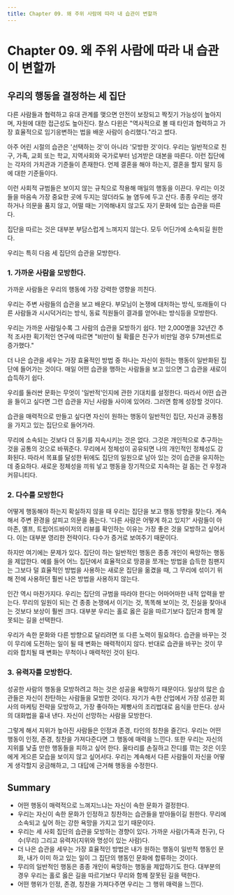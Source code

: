 ```yaml
---
title: Chapter 09. 왜 주위 사람에 따라 내 습관이 변할까
---
```


# Chapter 09. 왜 주위 사람에 따라 내 습관이 변할까

## 우리의 행동을 결정하는 세 집단

다른 사람들과 협력하고 유대 관계를 맺으면 안전이 보장되고 짝짓기 가능성이 높아지며, 자원에 대한 접근성도 높아진다. 찰스 다윈은 "역사적으로 볼 때 타인과 협력하고 가장 효율적으로 임기응변하는 법을 배운 사람이 승리했다."라고 썼다.

아주 어린 시절의 습관은 '선택하는 것'이 아니라 '모방한 것'이다. 우리는 일반적으로 친구, 가족, 교회 또는 학교, 지역사회와 국가로부터 넘겨받은 대본을 따른다. 이런 집단에는 각자의 가치관과 기준들이 존재한다. 언제 결혼을 해야 하는지, 결혼을 할지 말지 등에 대한 기준들이다.

이런 사회적 규범들은 보이지 않는 규칙으로 작용해 매일의 행동을 이끈다. 우리는 이것들을 마음속 가장 중요한 곳에 두지는 않더라도 늘 염두에 두고 산다. 종종 우리는 생각하거나 의문을 품지 않고, 어떨 때는 기억해내지 않고도 자기 문화에 있는 습관을 따른다.

집단을 따르는 것은 대부분 부담스럽게 느껴지지 않는다. 모두 어딘가에 소속되길 원한다.

우리는 특히 다음 세 집단의 습관을 모방한다.

### 1. 가까운 사람을 모방한다.

가까운 사람들은 우리의 행동에 가장 강력한 영향을 끼친다.

우리는 주변 사람들의 습관을 보고 배운다. 부모님이 논쟁에 대처하는 방식, 또래들이 다른 사람들과 시시덕거리는 방식, 동료 직원들이 결과를 얻어내는 방식등을 모방한다.

우리는 가까운 사람일수록 그 사람의 습관을 모방하기 쉽다. 1만 2,000명을 32년간 추적 조사한 획기적인 연구에 따르면 "비만이 될 확률은 친구가 비만일 경우 57퍼센트로 증가했다."

더 나은 습관을 세우는 가장 효율적인 방법 중 하나는 자신이 원하는 행동이 일반화된 집단에 들어가는 것이다. 매일 어떤 습관을 행하는 사람들을 보고 있으면 그 습관을 새로이 습득하기 쉽다.

우리를 둘러싼 문화는 무엇이 '일반적'인지에 관한 기대치를 설정한다. 따라서 어떤 습관을 들이고 싶다면 그런 습관을 지닌 사람들 사이에 있어라. 그러면 함께 성장할 것이다.

습관을 매력적으로 만들고 싶다면 자신이 원하는 행동이 일반적인 집단, 자신과 공통점을 가지고 있는 집단으로 들어가라.

무리에 소속되는 것보다 더 동기를 지속시키는 것은 없다. 그것은 개인적으로 추구하는 것을 공통의 것으로 바꿔준다. 무리에서 정체성이 공유되면 나의 개인적인 정체성도 강화된다. 따라서 목표를 달성한 뒤에도 집단의 일원으로 남아 있는 것이 습관을 유지하는 데 중요하다. 새로운 정체성을 끼워 넣고 행동을 장기적으로 지속하는 걸 돕는 건 우정과 커뮤니티다.

### 2. 다수를 모방한다

어떻게 행동해야 하는지 확실하지 않을 때 우리는 집단을 보고 행동 방향을 찾는다. 계속해서 주변 환경을 살피고 의문을 품는다. '다른 사람은 어떻게 하고 있지?' 사람들이 아마존, 옐프, 트립어드바이저의 리뷰를 확인하는 이유는 가장 좋은 것을 모방하고 싶어서다. 이는 대부분 영리한 전략이다. 다수가 증거로 보여주기 때문이다.

하지만 여기에는 문제가 있다. 집단이 하는 일반적인 행동은 종종 개인이 욕망하는 행동을 제압한다. 예를 들어 어느 집단에서 효율적으로 땅콩을 쪼개는 방법을 습득한 침팬지는 그보다 덜 효율적인 방법을 사용하는 새로운 집단을 옮겼을 때, 그 무리에 섞이기 위해 전에 사용하던 훨씬 나은 방법을 사용하지 않는다.

인간 역시 마찬가지다. 우리는 집단의 규범을 따라야 한다는 어마어마한 내적 압력을 받는다. 무리의 일원이 되는 건 종종 논쟁에서 이기는 것, 똑똑해 보이는 것, 진실을 찾아내는 것보다 보상이 훨씬 크다. 대부분 우리는 홀로 옳은 길을 따르기보다 집단과 함께 잘못되는 길을 선택한다.

우리가 속한 문화와 다른 방향으로 달리려면 또 다른 노력이 필요하다. 습관을 바꾸는 것이 무리에 도전하는 일이 될 때 변화는 매력적이지 않다. 반대로 습관을 바꾸는 것이 무리와 합치될 때 변화는 무척이나 매력적인 것이 된다.

### 3. 유력자를 모방한다.

성공한 사람의 행동을 모방하려고 하는 것은 성공을 욕망하기 때문이다. 일상의 많은 습관들은 자신이 찬탄하는 사람들을 모방한 것이다. 자기가 속한 산업에서 가장 성공한 회사의 마케팅 전략을 모방하고, 가장 좋아하는 제빵사의 조리법대로 음식을 만든다. 상사의 대화법을 흉내 낸다. 자신이 선망하는 사람을 모방한다.

그렇게 해서 지위가 높아진 사람들은 인정과 존경, 타인의 칭찬을 즐긴다. 우리는 어떤 행동이 인정, 존경, 칭찬을 가져다준다면 그 행동에 매력을 느낀다. 또한 우리는 자신의 지위를 낮출 만한 행동들을 피하고 싶어 한다. 울타리를 손질하고 잔디를 깎는 것은 이웃에게 게으른 모습을 보이지 않고 싶어서다. 우리는 계속해서 다른 사람들이 자신을 어떻게 생각할지 궁금해하고, 그 대답에 근거해 행동을 수정한다.

## Summary

- 어떤 행동이 매력적으로 느껴지느냐는 자신이 속한 문화가 결정한다.
- 우리는 자신이 속한 문화가 인정하고 칭찬하는 습관들을 받아들이길 원한다. 무리에 소속되고 싶어 하는 강한 욕망을 가지고 있기 때문이다.
- 우리는 세 사회 집단의 습관을 모방하는 경향이 있다. 가까운 사람(가족과 친구), 다수(무리) 그리고 유력자(지위와 명성이 있는 사람)다.
- 더 나은 습관을 세우는 가장 효율적인 방법은 내가 원하는 행동이 일반적 행동인 문화, 내가 이미 하고 있는 일이 그 집단의 행동인 문화에 합류하는 것이다.
- 무리의 일반적인 행동은 종종 개인이 욕망하는 행동을 제압하기도 한다. 대부분의 경우 우리는 홀로 옳은 길을 따르기보다 무리와 함께 잘못된 길을 택한다.
- 어떤 행위가 인정, 존경, 칭찬을 가져다주면 우리는 그 행위 매력을 느낀다.
